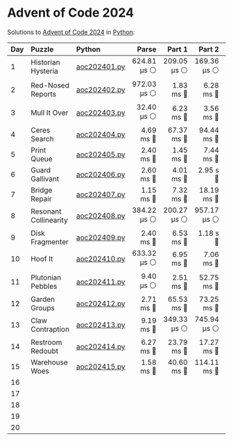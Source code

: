 # Advent of Code 2024

Solutions to [Advent of Code 2024](https://adventofcode.com/2024/) in [Python](https://www.python.org/):


| Day  | Puzzle                | Python                                                |       Parse |      Part 1 |      Part 2 |       Total |
| :--- | :-------------------- | :---------------------------------------------------- | ----------: | ----------: | ----------: | ----------: |
| 1    | Historian Hysteria    | [aoc202401.py](01_historian_hysteria/aoc202401.py)    | 624.81 μs ⚪️ | 209.05 μs ⚪️ | 169.36 μs ⚪️ |   1.00 ms 🔵 |
| 2    | Red-Nosed Reports     | [aoc202402.py](02_red-nosed_reports/aoc202402.py)     | 972.03 μs ⚪️ |   1.83 ms 🔵 |   6.28 ms 🔵 |   9.08 ms 🔵 |
| 3    | Mull It Over          | [aoc202403.py](03_mull_it_over/aoc202403.py)          |  32.40 μs ⚪️ |   6.23 ms 🔵 |   3.56 ms 🔵 |   9.82 ms 🔵 |
| 4    | Ceres Search          | [aoc202404.py](04_ceres_search/aoc202404.py)          |   4.69 ms 🔵 |  67.37 ms 🔵 |  94.44 ms 🔵 | 166.50 ms 🔵 |
| 5    | Print Queue           | [aoc202405.py](05_print_queue/aoc202405.py)           |   2.40 ms 🔵 |   1.45 ms 🔵 |   7.44 ms 🔵 |  11.30 ms 🔵 |
| 6    | Guard Gallivant       | [aoc202406.py](06_guard_gallivant/aoc202406.py)       |   2.60 ms 🔵 |   4.01 ms 🔵 |    2.95 s 🔴 |    2.96 s 🔴 |
| 7    | Bridge Repair         | [aoc202407.py](07_bridge_repair/aoc202407.py)         |   1.15 ms 🔵 |   7.32 ms 🔵 |  18.19 ms 🔵 |  26.66 ms 🔵 |
| 8    | Resonant Collinearity | [aoc202408.py](08_resonant_collinearity/aoc202408.py) | 384.22 μs ⚪️ | 200.27 μs ⚪️ | 957.17 μs ⚪️ |   1.54 ms 🔵 |
| 9    | Disk Fragmenter       | [aoc202409.py](09_disk_fragmenter/aoc202409.py)       |   2.40 ms 🔵 |   6.53 ms 🔵 |    1.18 s 🔴 |    1.19 s 🔴 |
| 10   | Hoof It               | [aoc202410.py](10_hoof_it/aoc202410.py)               | 633.32 μs ⚪️ |   6.95 ms 🔵 |   7.06 ms 🔵 |  14.65 ms 🔵 |
| 11   | Plutonian Pebbles     | [aoc202411.py](11_plutonian_pebbles/aoc202411.py)     |   9.40 μs ⚪️ |   2.51 ms 🔵 |  52.75 ms 🔵 |  55.27 ms 🔵 |
| 12   | Garden Groups         | [aoc202412.py](12_garden_groups/aoc202412.py)         |   2.71 ms 🔵 |  65.53 ms 🔵 |  73.25 ms 🔵 | 141.50 ms 🔵 |
| 13   | Claw Contraption      | [aoc202413.py](13_claw_contraption/aoc202413.py)      |   9.19 ms 🔵 | 349.33 μs ⚪️ | 745.94 μs ⚪️ |  10.28 ms 🔵 |
| 14   | Restroom Redoubt      | [aoc202414.py](14_restroom_redoubt/aoc202414.py)      |   6.27 ms 🔵 |  23.79 ms 🔵 |  17.27 ms 🔵 |  47.33 ms 🔵 |
| 15   | Warehouse Woes        | [aoc202415.py](15_warehouse_woes/aoc202415.py)        |   1.58 ms 🔵 |  40.60 ms 🔵 | 114.11 ms 🔵 | 156.29 ms 🔵 |
| 16   |                       |                                                       |             |             |             |             |
| 17   |                       |                                                       |             |             |             |             |
| 18   |                       |                                                       |             |             |             |             |
| 19   |                       |                                                       |             |             |             |             |
| 20   |                       |                                                       |             |             |             |             |
